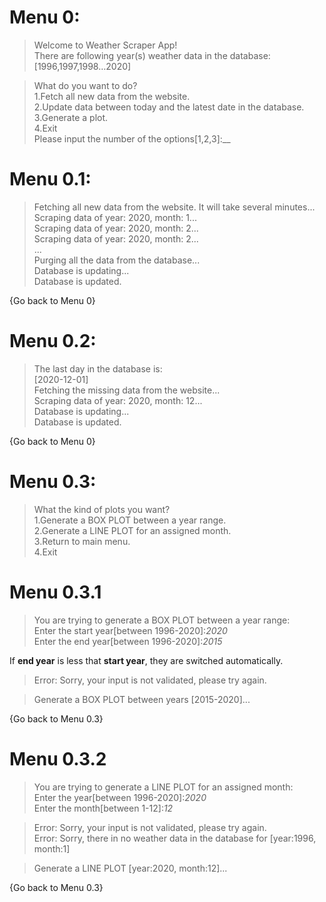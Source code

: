 # Menu 0:
>Welcome to Weather Scraper App!<br>
There are following year(s) weather data in the database:<br>
[1996,1997,1998…2020]<br>

>What do you want to do?<br>
1.Fetch all new data from the website.<br>
2.Update data between today and the latest date in the database.<br>
3.Generate a plot.<br>
4.Exit<br>
Please input the number of the options[1,2,3]:__

# Menu 0.1:
>Fetching all new data from the website. It will take several minutes...<br>
Scraping data of year: 2020, month: 1...<br>
Scraping data of year: 2020, month: 2...<br>
Scraping data of year: 2020, month: 2...<br>
...<br>
Purging all the data from the database...<br>
Database is updating...<br>
Database is updated.<br>
> 
{Go back to Menu 0}

# Menu 0.2:
>The last day in the database is:<br>
[2020-12-01]<br>
Fetching the missing data from the website...<br>
Scraping data of year: 2020, month: 12...<br>
Database is updating...<br>
Database is updated.<br>

{Go back to Menu 0}

# Menu 0.3:
>What the kind of plots you want?<br>
1.Generate a BOX PLOT between a year range.<br>
2.Generate a LINE PLOT for an assigned month.<br>
3.Return to main menu.<br>
4.Exit<br>

# Menu 0.3.1
>You are trying to generate a BOX PLOT between a year range:<br>
Enter the start year[between 1996-2020]:_2020_<br>
Enter the end year[between 1996-2020]:_2015_<br>

If **end year** is less that **start year**, they are switched automatically.

>Error: Sorry, your input is not validated, please try again.<br>

>Generate a BOX PLOT between years [2015-2020]...<br>
 
{Go back to Menu 0.3}

# Menu 0.3.2
>You are trying to generate a LINE PLOT for an assigned month:<br>
Enter the year[between 1996-2020]:_2020_<br>
Enter the month[between 1-12]:_12_<br>

>Error: Sorry, your input is not validated, please try again.<br>
Error: Sorry, there in no weather data in the database for [year:1996, month:1]<br>

>Generate a LINE PLOT [year:2020, month:12]...<br>

{Go back to Menu 0.3}<br>
